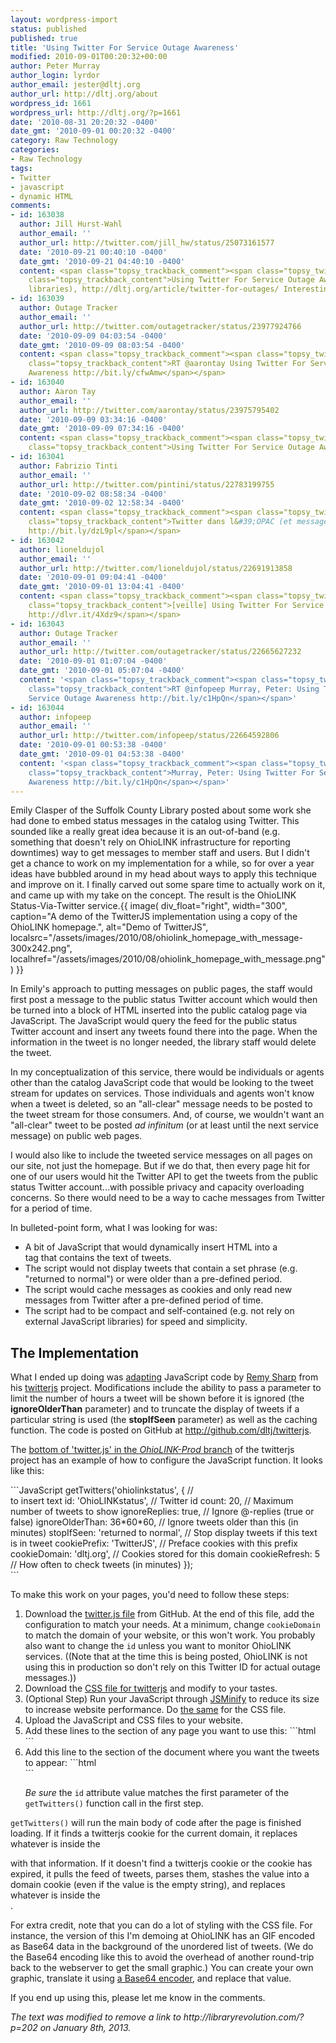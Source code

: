 ```yaml
---
layout: wordpress-import
status: published
published: true
title: 'Using Twitter For Service Outage Awareness'
modified: 2010-09-01T00:20:32+00:00
author: Peter Murray
author_login: lyrdor
author_email: jester@dltj.org
author_url: http://dltj.org/about
wordpress_id: 1661
wordpress_url: http://dltj.org/?p=1661
date: '2010-08-31 20:20:32 -0400'
date_gmt: '2010-09-01 00:20:32 -0400'
category: Raw Technology
categories:
- Raw Technology
tags:
- Twitter
- javascript
- dynamic HTML
comments:
- id: 163038
  author: Jill Hurst-Wahl
  author_email: ''
  author_url: http://twitter.com/jill_hw/status/25073161577
  date: '2010-09-21 00:40:10 -0400'
  date_gmt: '2010-09-21 04:40:10 -0400'
  content: <span class="topsy_trackback_comment"><span class="topsy_twitter_username"><span
    class="topsy_trackback_content">Using Twitter For Service Outage Awareness (in
    libraries), http://dltj.org/article/twitter-for-outages/ Interesting implementation</span></span>
- id: 163039
  author: Outage Tracker
  author_email: ''
  author_url: http://twitter.com/outagetracker/status/23977924766
  date: '2010-09-09 04:03:54 -0400'
  date_gmt: '2010-09-09 08:03:54 -0400'
  content: <span class="topsy_trackback_comment"><span class="topsy_twitter_username"><span
    class="topsy_trackback_content">RT @aarontay Using Twitter For Service Outage
    Awareness http://bit.ly/cfwAmw</span></span>
- id: 163040
  author: Aaron Tay
  author_email: ''
  author_url: http://twitter.com/aarontay/status/23975795402
  date: '2010-09-09 03:34:16 -0400'
  date_gmt: '2010-09-09 07:34:16 -0400'
  content: <span class="topsy_trackback_comment"><span class="topsy_twitter_username"><span
    class="topsy_trackback_content">Using Twitter For Service Outage Awareness http://bit.ly/cfwAmw</span></span>
- id: 163041
  author: Fabrizio Tinti
  author_email: ''
  author_url: http://twitter.com/pintini/status/22783199755
  date: '2010-09-02 08:58:34 -0400'
  date_gmt: '2010-09-02 12:58:34 -0400'
  content: <span class="topsy_trackback_comment"><span class="topsy_twitter_username"><span
    class="topsy_trackback_content">Twitter dans l&#39;OPAC (et messages "de service")...
    http://bit.ly/dzL9pl</span></span>
- id: 163042
  author: lioneldujol
  author_email: ''
  author_url: http://twitter.com/lioneldujol/status/22691913858
  date: '2010-09-01 09:04:41 -0400'
  date_gmt: '2010-09-01 13:04:41 -0400'
  content: <span class="topsy_trackback_comment"><span class="topsy_twitter_username"><span
    class="topsy_trackback_content">[veille] Using Twitter For Service Outage Awareness
    http://dlvr.it/4Xdz9</span></span>
- id: 163043
  author: Outage Tracker
  author_email: ''
  author_url: http://twitter.com/outagetracker/status/22665627232
  date: '2010-09-01 01:07:04 -0400'
  date_gmt: '2010-09-01 05:07:04 -0400'
  content: '<span class="topsy_trackback_comment"><span class="topsy_twitter_username"><span
    class="topsy_trackback_content">RT @infopeep Murray, Peter: Using Twitter For
    Service Outage Awareness http://bit.ly/c1HpQn</span></span>'
- id: 163044
  author: infopeep
  author_email: ''
  author_url: http://twitter.com/infopeep/status/22664592806
  date: '2010-09-01 00:53:38 -0400'
  date_gmt: '2010-09-01 04:53:38 -0400'
  content: '<span class="topsy_trackback_comment"><span class="topsy_twitter_username"><span
    class="topsy_trackback_content">Murray, Peter: Using Twitter For Service Outage
    Awareness http://bit.ly/c1HpQn</span></span>'
---
```

<p>Emily Clasper of the Suffolk County Library <span class="removed_link" title="http://libraryrevolution.com/?p=202">posted about some work she had done to embed status messages in the catalog using Twitter</span>.  This sounded like a really great idea because it is an out-of-band (e.g. something that doesn't rely on OhioLINK infrastructure for reporting downtimes) way to get messages to member staff and users.  But I didn't get a chance to work on my implementation for a while, so for over a year ideas have bubbled around in my head about ways to apply this technique and improve on it.  I finally carved out some spare time to actually work on it, and came up with my take on the concept.  The result is the OhioLINK Status-Via-Twitter service.{{ image(
    div_float="right",
    width="300",
    caption="A demo of the TwitterJS implementation using a copy of the OhioLINK homepage.",
    alt="Demo of TwitterJS",
    localsrc="/assets/images/2010/08/ohiolink_homepage_with_message-300x242.png",
    localhref="/assets/images/2010/08/ohiolink_homepage_with_message.png") }}
</p>
<p>In Emily's approach to putting messages on public pages, the staff would first post a message to the public status Twitter account which would then be turned into a block of HTML inserted into the public catalog page via JavaScript.  The JavaScript would query the feed for the public status Twitter account and insert any tweets found there into the page.  When the information in the tweet is no longer needed, the library staff would delete the tweet.</p>
<p>In my conceptualization of this service, there would be individuals or agents other than the catalog JavaScript code that would be looking to the tweet stream for updates on services.  Those individuals and agents won't know when a tweet is deleted, so an "all-clear" message needs to be posted to the tweet stream for those consumers.  And, of course, we wouldn't want an "all-clear" tweet to be posted <i>ad infinitum</i> (or at least until the next service message) on public web pages.</p>
<p>I would also like to include the tweeted service messages on all pages on our site, not just the homepage.  But if we do that, then every page hit for one of our users would hit the Twitter API to get the tweets from the public status Twitter account...with possible privacy and capacity overloading concerns.  So there would need to be a way to cache messages from Twitter for a period of time.</p>
<p>In bulleted-point form, what I was looking for was:</p>
<ul>
<li>A bit of JavaScript that would dynamically insert HTML into a
<div> tag that contains the text of tweets.</li>
<li>The script would not display tweets that contain a set phrase (e.g. "returned to normal") or were older than a pre-defined period.</li>
<li>The script would cache messages as cookies and only read new messages from Twitter after a pre-defined period of time.</li>
<li>The script had to be compact and self-contained (e.g. not rely on external JavaScript libraries) for speed and simplicity.</li>
</ul>
<h2>The Implementation</h2>
<p>What I ended up doing was <a href="http://github.com/dltj/twitterjs" title="dltj's twitterjs at master - GitHub">adapting</a> JavaScript code by <a href="http://remysharp.com/2007/05/18/add-twitter-to-your-blog-step-by-step/" title="Add Twitter to your blog (step-by-step)">Remy Sharp</a> from his <a href="http://code.google.com/p/twitterjs/" title="twitterjs - Project Hosting on Google Code">twitterjs</a> project.  Modifications include the ability to pass a parameter to limit the number of hours a tweet will be shown before it is ignored (the <strong>ignoreOlderThan</strong> parameter) and to truncate the display of tweets if a particular string is used (the <strong>stopIfSeen</strong> parameter) as well as the caching function.  The code is posted on GitHub at <a href="http://github.com/dltj/twitterjs" title="dltj's twitterjs at master - GitHub">http://github.com/dltj/twitterjs</a>.</p>
<p>The <a href="http://github.com/dltj/twitterjs/blob/OhioLINK-Prod/src/twitter.js#L472" title="Line 472 of twitter.js on the OhioLINK-Prod branch of twitterjs">bottom of 'twitter.js' in the <em>OhioLINK-Prod</em> branch</a> of the twitterjs project has an example of how to configure the JavaScript function.  It looks like this:</p>
```JavaScript
getTwitters('ohiolinkstatus', {       // <div> to insert text
  id: 'OhioLINKstatus',               // Twitter id
  count: 20,                          // Maximum number of tweets to show
  ignoreReplies: true,                // Ignore @-replies (true or false)
  ignoreOlderThan: 36*60*60,          // Ignore tweets older than this (in minutes)
  stopIfSeen: 'returned to normal',   // Stop display tweets if this text is in tweet
  cookiePrefix: 'TwitterJS',          // Preface cookies with this prefix
  cookieDomain: 'dltj.org',           // Cookies stored for this domain
  cookieRefresh: 5                    // How often to check tweets (in minutes)
});</div>
```
<p>To make this work on your pages, you'd need to follow these steps:</p>
<ol>
<li>Download the <a href="http://github.com/dltj/twitterjs/raw/master/src/twitter.js" title="twitter.js">twitter.js file</a> from GitHub.  At the end of this file, add the configuration to match your needs.  At a minimum, change <code>cookieDomain</code> to match the domain of your website, or this won't work.  You probably also want to change the <code>id</code> unless you want to monitor OhioLINK services.  ((Note that at the time this is being posted, OhioLINK is not using this in production so don't rely on this Twitter ID for actual outage messages.))</li>
<li>Download the <a href="http://github.com/dltj/twitterjs/raw/master/test/twitter.css" title="twitter.css">CSS file for twitterjs</a> and modify to your tastes.</li>
<li>(Optional Step) Run your JavaScript through <a href="http://jscompress.com/" title="Minify Javascript Online / Online JavaScript Packer">JSMinify</a> to reduce its size to increase website performance.  Do <a href="http://refresh-sf.com/yui/" title="Online YUI Compressor">the same</a> for the CSS file.</li>
<li>Upload the JavaScript and CSS files to your website.</li>
<li>Add these lines to the <head> section of any page you want to use this:
```html
<link rel="stylesheet" href="http://your.host.name/your.directory/twitter.css" type="text/css" media="screen" charset="utf-8" />
<script src="http://your.host.name/your.directory/twitter.js" type="text/javascript" charset="utf-8"></script>
```
</li>
<li>Add this line to the <body> section of the document where you want the tweets to appear:
```html
<div class="twitters" id="ohiolinkstatus"></div>
```
<p>  <em>Be sure</em> the <code>id</code> attribute value matches the first parameter of the <code>getTwitters()</code> function call in the first step.</li>
</ol>
<p><code>getTwitters()</code> will run the main body of code after the page is finished loading.  If it finds a twitterjs cookie for the current domain, it replaces whatever is inside the
<div> with that information.  If it doesn't find a twitterjs cookie or the cookie has expired, it pulls the feed of tweets, parses them, stashes the value into a domain cookie (even if the value is the empty string), and replaces whatever is inside the
<div>.</p>
<p>For extra credit, note that you can do a lot of styling with the CSS file.  For instance, the version of this I'm demoing at OhioLINK has an GIF encoded as Base64 data in the background of the unordered list of tweets.  (We do the Base64 encoding like this to avoid the overhead of another round-trip back to the webserver to get the small graphic.)  You can create your own graphic, translate it using <a href="http://www.google.com/search?q=base64+encoder" title="base64 encoder - Google Search">a Base64 encoder</a>, and replace that value.</p>
<p>If you end up using this, please let me know in the comments.
<p style="padding:0;margin:0;font-style:italic;" class="removed_link">The text was modified to remove a link to http://libraryrevolution.com/?p=202 on January 8th, 2013.</p>
